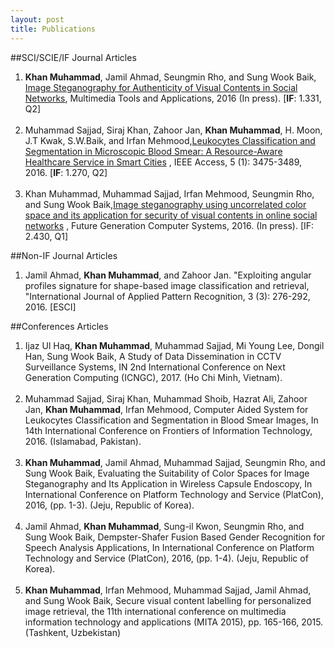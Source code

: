 ```yaml
---
layout: post
title: Publications
---
```



##SCI/SCIE/IF Journal Articles

<ol>
  <li>
<strong>Khan Muhammad</strong>, Jamil Ahmad, Seungmin Rho, and Sung Wook Baik, <a href="https://link.springer.com/article/10.1007/s11042-017-4420-8" target="_blank">Image Steganography for Authenticity of Visual Contents in Social Networks</a>, Multimedia Tools and Applications, 2016 (In press). [<strong>IF</strong>: 1.331, Q2] 
  </li>

<br>

  <li>
Muhammad Sajjad, Siraj Khan, Zahoor Jan, <b>Khan Muhammad</b>, H. Moon, J.T Kwak, S.W.Baik, and Irfan Mehmood,<a href="http://ieeexplore.ieee.org/document/7782368/" target="_blank">Leukocytes Classification and Segmentation in Microscopic Blood Smear: A Resource-Aware Healthcare Service in Smart Cities</a> , IEEE Access, 5 (1): 3475-3489, 2016. [<b>IF</b>: 1.270, Q2]
  </li>

<br>

  <li>
Khan Muhammad, Muhammad Sajjad, Irfan Mehmood, Seungmin Rho, and Sung Wook Baik,<a href="http://www.sciencedirect.com/science/article/pii/S0167739X16306768" target="_blank">Image steganography using uncorrelated color space and its application for security of visual contents in online social networks</a> , Future Generation Computer Systems, 2016. (In press). [IF: 2.430, Q1]
  </li>

</ol>



##Non-IF Journal Articles

<ol>
<li>
	Jamil Ahmad, <strong>Khan Muhammad</strong>, and Zahoor Jan. "Exploiting angular profiles signature for shape-based image classification and retrieval, "International Journal of Applied Pattern Recognition, 3 (3): 276-292, 2016. [ESCI]
</li>	


</ol>


##Conferences Articles

<ol>
<li>
Ijaz Ul Haq, <strong>Khan Muhammad</strong>, Muhammad Sajjad, Mi Young Lee, Dongil Han, Sung Wook Baik, A Study of Data Dissemination in CCTV Surveillance Systems, IN 2nd International Conference on Next Generation Computing (ICNGC), 2017. (Ho Chi Minh, Vietnam).
</li>

<br>

<li>
Muhammad Sajjad, Siraj Khan, Muhammad Shoib, Hazrat Ali, Zahoor Jan, <strong>Khan Muhammad</strong>, Irfan Mehmood, Computer Aided System for Leukocytes Classification and Segmentation in Blood Smear Images, In 14th International Conference on Frontiers of Information Technology, 2016. (Islamabad, Pakistan).
</li>

<br>

<li>
<strong>Khan Muhammad</strong>, Jamil Ahmad, Muhammad Sajjad, Seungmin Rho, and Sung Wook Baik, Evaluating the Suitability of Color Spaces for Image Steganography and Its Application in Wireless Capsule Endoscopy, In International Conference on Platform Technology and Service (PlatCon), 2016, (pp. 1-3). (Jeju, Republic of Korea).
</li>

<br>

<li>
Jamil Ahmad, <strong>Khan Muhammad</strong>, Sung-il Kwon, Seungmin Rho, and Sung Wook Baik, Dempster-Shafer Fusion Based Gender Recognition for Speech Analysis Applications, In International Conference on Platform Technology and Service (PlatCon), 2016, (pp. 1-4). (Jeju, Republic of Korea).
</li>

<br>

<li>
<strong>Khan Muhammad</strong>, Irfan Mehmood, Muhammad Sajjad, Jamil Ahmad, and Sung Wook Baik, Secure visual content labelling for personalized image retrieval, the 11th international conference on multimedia information technology and applications (MITA 2015), pp. 165-166, 2015. (Tashkent, Uzbekistan)
</li>

</ol>
 
 
